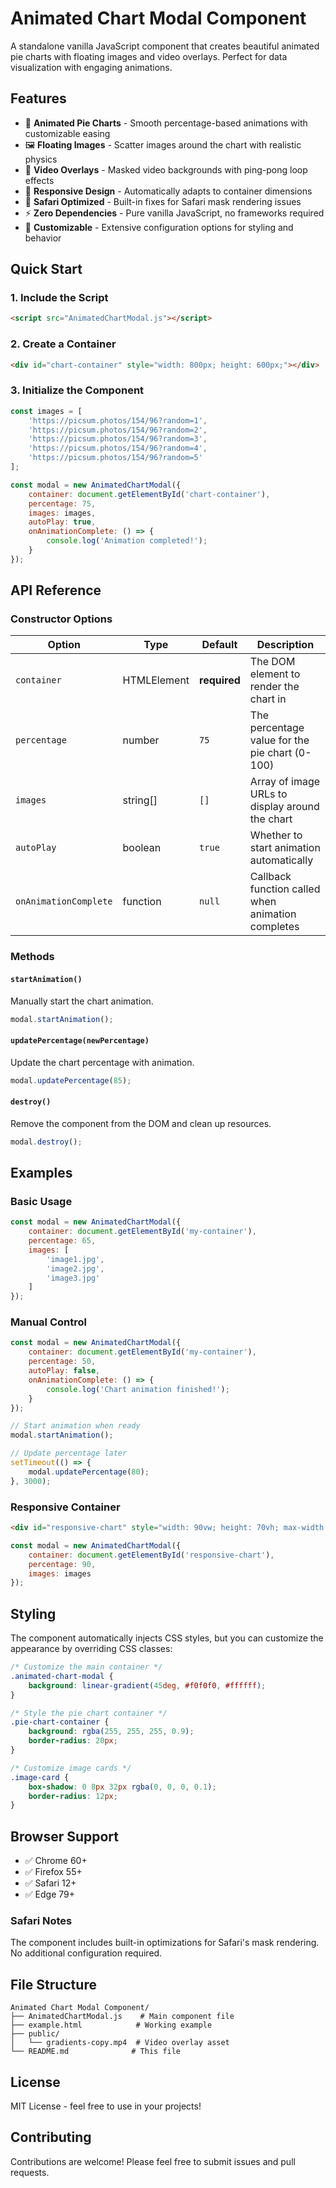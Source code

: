 # Animated Chart Modal Component

A standalone vanilla JavaScript component that creates beautiful animated pie charts with floating images and video overlays. Perfect for data visualization with engaging animations.

## Features

- 🎯 **Animated Pie Charts** - Smooth percentage-based animations with customizable easing
- 🖼️ **Floating Images** - Scatter images around the chart with realistic physics
- 🎥 **Video Overlays** - Masked video backgrounds with ping-pong loop effects
- 📱 **Responsive Design** - Automatically adapts to container dimensions
- 🍎 **Safari Optimized** - Built-in fixes for Safari mask rendering issues
- ⚡ **Zero Dependencies** - Pure vanilla JavaScript, no frameworks required
- 🎨 **Customizable** - Extensive configuration options for styling and behavior

## Quick Start

### 1. Include the Script

```html
<script src="AnimatedChartModal.js"></script>
```

### 2. Create a Container

```html
<div id="chart-container" style="width: 800px; height: 600px;"></div>
```

### 3. Initialize the Component

```javascript
const images = [
    'https://picsum.photos/154/96?random=1',
    'https://picsum.photos/154/96?random=2',
    'https://picsum.photos/154/96?random=3',
    'https://picsum.photos/154/96?random=4',
    'https://picsum.photos/154/96?random=5'
];

const modal = new AnimatedChartModal({
    container: document.getElementById('chart-container'),
    percentage: 75,
    images: images,
    autoPlay: true,
    onAnimationComplete: () => {
        console.log('Animation completed!');
    }
});
```

## API Reference

### Constructor Options

| Option | Type | Default | Description |
|--------|------|---------|-------------|
| `container` | HTMLElement | **required** | The DOM element to render the chart in |
| `percentage` | number | `75` | The percentage value for the pie chart (0-100) |
| `images` | string[] | `[]` | Array of image URLs to display around the chart |
| `autoPlay` | boolean | `true` | Whether to start animation automatically |
| `onAnimationComplete` | function | `null` | Callback function called when animation completes |

### Methods

#### `startAnimation()`
Manually start the chart animation.

```javascript
modal.startAnimation();
```

#### `updatePercentage(newPercentage)`
Update the chart percentage with animation.

```javascript
modal.updatePercentage(85);
```

#### `destroy()`
Remove the component from the DOM and clean up resources.

```javascript
modal.destroy();
```

## Examples

### Basic Usage

```javascript
const modal = new AnimatedChartModal({
    container: document.getElementById('my-container'),
    percentage: 65,
    images: [
        'image1.jpg',
        'image2.jpg',
        'image3.jpg'
    ]
});
```

### Manual Control

```javascript
const modal = new AnimatedChartModal({
    container: document.getElementById('my-container'),
    percentage: 50,
    autoPlay: false,
    onAnimationComplete: () => {
        console.log('Chart animation finished!');
    }
});

// Start animation when ready
modal.startAnimation();

// Update percentage later
setTimeout(() => {
    modal.updatePercentage(80);
}, 3000);
```

### Responsive Container

```html
<div id="responsive-chart" style="width: 90vw; height: 70vh; max-width: 1000px; max-height: 700px;"></div>
```

```javascript
const modal = new AnimatedChartModal({
    container: document.getElementById('responsive-chart'),
    percentage: 90,
    images: images
});
```

## Styling

The component automatically injects CSS styles, but you can customize the appearance by overriding CSS classes:

```css
/* Customize the main container */
.animated-chart-modal {
    background: linear-gradient(45deg, #f0f0f0, #ffffff);
}

/* Style the pie chart container */
.pie-chart-container {
    background: rgba(255, 255, 255, 0.9);
    border-radius: 20px;
}

/* Customize image cards */
.image-card {
    box-shadow: 0 8px 32px rgba(0, 0, 0, 0.1);
    border-radius: 12px;
}
```

## Browser Support

- ✅ Chrome 60+
- ✅ Firefox 55+
- ✅ Safari 12+
- ✅ Edge 79+

### Safari Notes

The component includes built-in optimizations for Safari's mask rendering. No additional configuration required.

## File Structure

```
Animated Chart Modal Component/
├── AnimatedChartModal.js    # Main component file
├── example.html            # Working example
├── public/
│   └── gradients-copy.mp4  # Video overlay asset
└── README.md              # This file
```

## License

MIT License - feel free to use in your projects!

## Contributing

Contributions are welcome! Please feel free to submit issues and pull requests.